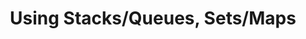 ---
title: Using Stacks/Queues, Sets/Maps
number: 5
time: 2022-01-24 12:00
location: Graham Hall 210
notes:
slides_pdf:
slide_ppt:
textbook:
---